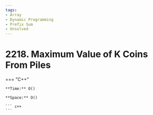 ```yaml
---
tags:
- Array
- Dynamic Programming
- Prefix Sum
- Unsolved
---
```



# 2218. Maximum Value of K Coins From Piles

=== "C++"

    **Time:** O()

    **Space:** O()

    ``` c++
    ```